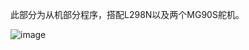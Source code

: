 此部分为从机部分程序，搭配L298N以及两个MG90S舵机。

![image](https://github.com/user-attachments/assets/7fce1177-9fde-4074-ad86-0fc89356072d)

